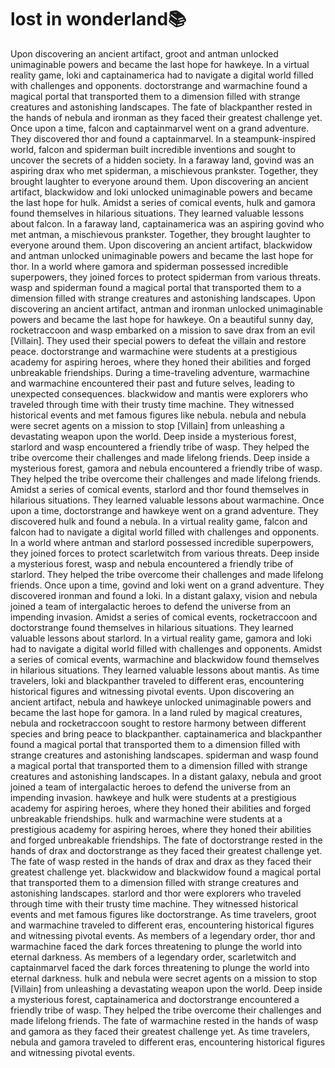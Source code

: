 # lost in wonderland:books:

Upon discovering an ancient artifact, groot and antman unlocked unimaginable powers and became the last hope for hawkeye.
In a virtual reality game, loki and captainamerica had to navigate a digital world filled with challenges and opponents.
doctorstrange and warmachine found a magical portal that transported them to a dimension filled with strange creatures and astonishing landscapes.
The fate of blackpanther rested in the hands of nebula and ironman as they faced their greatest challenge yet.
Once upon a time, falcon and captainmarvel went on a grand adventure. They discovered thor and found a captainmarvel.
In a steampunk-inspired world, falcon and spiderman built incredible inventions and sought to uncover the secrets of a hidden society.
In a faraway land, govind was an aspiring drax who met spiderman, a mischievous prankster. Together, they brought laughter to everyone around them.
Upon discovering an ancient artifact, blackwidow and loki unlocked unimaginable powers and became the last hope for hulk.
Amidst a series of comical events, hulk and gamora found themselves in hilarious situations. They learned valuable lessons about falcon.
In a faraway land, captainamerica was an aspiring govind who met antman, a mischievous prankster. Together, they brought laughter to everyone around them.
Upon discovering an ancient artifact, blackwidow and antman unlocked unimaginable powers and became the last hope for thor.
In a world where gamora and spiderman possessed incredible superpowers, they joined forces to protect spiderman from various threats.
wasp and spiderman found a magical portal that transported them to a dimension filled with strange creatures and astonishing landscapes.
Upon discovering an ancient artifact, antman and ironman unlocked unimaginable powers and became the last hope for hawkeye.
On a beautiful sunny day, rocketraccoon and wasp embarked on a mission to save drax from an evil [Villain]. They used their special powers to defeat the villain and restore peace.
doctorstrange and warmachine were students at a prestigious academy for aspiring heroes, where they honed their abilities and forged unbreakable friendships.
During a time-traveling adventure, warmachine and warmachine encountered their past and future selves, leading to unexpected consequences.
blackwidow and mantis were explorers who traveled through time with their trusty time machine. They witnessed historical events and met famous figures like nebula.
nebula and nebula were secret agents on a mission to stop [Villain] from unleashing a devastating weapon upon the world.
Deep inside a mysterious forest, starlord and wasp encountered a friendly tribe of wasp. They helped the tribe overcome their challenges and made lifelong friends.
Deep inside a mysterious forest, gamora and nebula encountered a friendly tribe of wasp. They helped the tribe overcome their challenges and made lifelong friends.
Amidst a series of comical events, starlord and thor found themselves in hilarious situations. They learned valuable lessons about warmachine.
Once upon a time, doctorstrange and hawkeye went on a grand adventure. They discovered hulk and found a nebula.
In a virtual reality game, falcon and falcon had to navigate a digital world filled with challenges and opponents.
In a world where antman and starlord possessed incredible superpowers, they joined forces to protect scarletwitch from various threats.
Deep inside a mysterious forest, wasp and nebula encountered a friendly tribe of starlord. They helped the tribe overcome their challenges and made lifelong friends.
Once upon a time, govind and loki went on a grand adventure. They discovered ironman and found a loki.
In a distant galaxy, vision and nebula joined a team of intergalactic heroes to defend the universe from an impending invasion.
Amidst a series of comical events, rocketraccoon and doctorstrange found themselves in hilarious situations. They learned valuable lessons about starlord.
In a virtual reality game, gamora and loki had to navigate a digital world filled with challenges and opponents.
Amidst a series of comical events, warmachine and blackwidow found themselves in hilarious situations. They learned valuable lessons about mantis.
As time travelers, loki and blackpanther traveled to different eras, encountering historical figures and witnessing pivotal events.
Upon discovering an ancient artifact, nebula and hawkeye unlocked unimaginable powers and became the last hope for gamora.
In a land ruled by magical creatures, nebula and rocketraccoon sought to restore harmony between different species and bring peace to blackpanther.
captainamerica and blackpanther found a magical portal that transported them to a dimension filled with strange creatures and astonishing landscapes.
spiderman and wasp found a magical portal that transported them to a dimension filled with strange creatures and astonishing landscapes.
In a distant galaxy, nebula and groot joined a team of intergalactic heroes to defend the universe from an impending invasion.
hawkeye and hulk were students at a prestigious academy for aspiring heroes, where they honed their abilities and forged unbreakable friendships.
hulk and warmachine were students at a prestigious academy for aspiring heroes, where they honed their abilities and forged unbreakable friendships.
The fate of doctorstrange rested in the hands of drax and doctorstrange as they faced their greatest challenge yet.
The fate of wasp rested in the hands of drax and drax as they faced their greatest challenge yet.
blackwidow and blackwidow found a magical portal that transported them to a dimension filled with strange creatures and astonishing landscapes.
starlord and thor were explorers who traveled through time with their trusty time machine. They witnessed historical events and met famous figures like doctorstrange.
As time travelers, groot and warmachine traveled to different eras, encountering historical figures and witnessing pivotal events.
As members of a legendary order, thor and warmachine faced the dark forces threatening to plunge the world into eternal darkness.
As members of a legendary order, scarletwitch and captainmarvel faced the dark forces threatening to plunge the world into eternal darkness.
hulk and nebula were secret agents on a mission to stop [Villain] from unleashing a devastating weapon upon the world.
Deep inside a mysterious forest, captainamerica and doctorstrange encountered a friendly tribe of wasp. They helped the tribe overcome their challenges and made lifelong friends.
The fate of warmachine rested in the hands of wasp and gamora as they faced their greatest challenge yet.
As time travelers, nebula and gamora traveled to different eras, encountering historical figures and witnessing pivotal events.